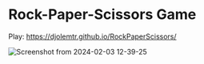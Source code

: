 # Rock-Paper-Scissors Game

Play: https://djolemtr.github.io/RockPaperScissors/

![Screenshot from 2024-02-03 12-39-25](https://github.com/djolemtr/RockPaperScissors/assets/113414071/7cbe8db5-66a9-4445-a1a7-4ae2de98980c)
